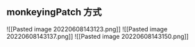 ## monkeyingPatch 方式

![[Pasted image 20220608143123.png]]
![[Pasted image 20220608143137.png]]
![[Pasted image 20220608143150.png]]